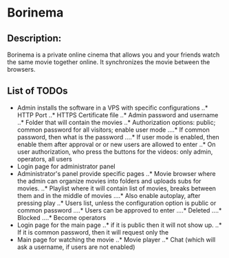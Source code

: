 # Borinema

## Description:
Borinema is a private online cinema that allows you and your friends watch the same movie together online.
It synchronizes the movie between the browsers.


## List of TODOs
- Admin installs the software in a VPS with specific configurations
..* HTTP Port
..* HTTPS Certificate file
..* Admin password and username
..* Folder that will contain the movies
..* Authorization options: public; common password for all visitors; enable user mode
....* If common password, then what is the password
....* If user mode is enabled, then enable them after approval or or new users are allowed to enter
..* On user authorization, who press the buttons for the videos: only admin, operators, all users
- Login page for administrator panel
- Administrator's panel provide specific pages
..* Movie browser where the admin can organize movies into folders and uploads subs for movies.
..* Playlist where it will contain list of movies, breaks between them and in the middle of movies 
....* Also enable autoplay, after pressing play
..* Users list, unless the configuration option is public or common password 
....* Users can be approved to enter
....* Deleted
....* Blocked
....* Become operators
- Login page for the main page 
..* if it is public then it will not show up. 
..* If it is common password, then it will request only the 
- Main page for watching the movie
..* Movie player
..* Chat (which will ask a username, if users are not enabled) 